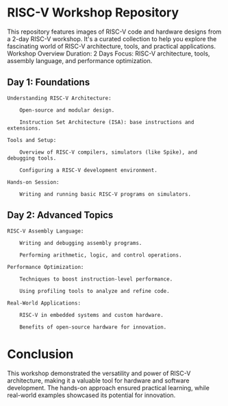 # RISC-V Workshop Repository

This repository features images of RISC-V code and hardware designs from a 2-day RISC-V workshop. It's a curated collection to help you explore the fascinating world of RISC-V architecture, tools, and practical applications.
Workshop Overview
Duration: 2 Days
Focus: RISC-V architecture, tools, assembly language, and performance optimization.

## Day 1: Foundations

    Understanding RISC-V Architecture:

        Open-source and modular design.

        Instruction Set Architecture (ISA): base instructions and extensions.

    Tools and Setup:

        Overview of RISC-V compilers, simulators (like Spike), and debugging tools.

        Configuring a RISC-V development environment.

    Hands-on Session:

        Writing and running basic RISC-V programs on simulators.

## Day 2: Advanced Topics

    RISC-V Assembly Language:

        Writing and debugging assembly programs.

        Performing arithmetic, logic, and control operations.

    Performance Optimization:

        Techniques to boost instruction-level performance.

        Using profiling tools to analyze and refine code.

    Real-World Applications:

        RISC-V in embedded systems and custom hardware.

        Benefits of open-source hardware for innovation.
# Conclusion

This workshop demonstrated the versatility and power of RISC-V architecture, making it a valuable tool for hardware and software development. The hands-on approach ensured practical learning, while real-world examples showcased its potential for innovation.
